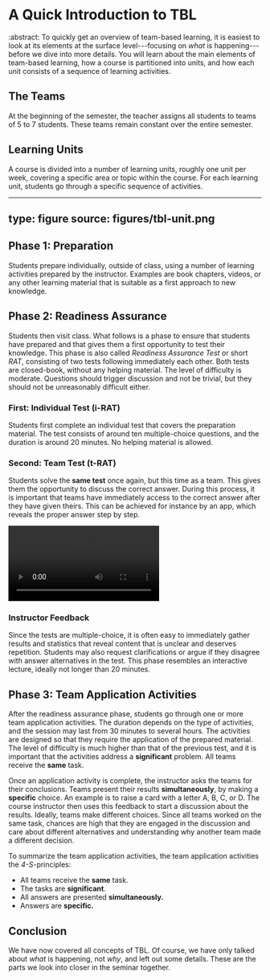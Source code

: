# A Quick Introduction to TBL

:abstract: To quickly get an overview of team-based learning, it is easiest to look at its elements at the surface level---focusing on _what_ is happening---before we dive into more details. You will learn about the main elements of team-based learning, how a course is partitioned into units, and how each unit consists of a sequence of learning activities.


## The Teams

At the beginning of the semester, the teacher assigns all students to teams of 5 to 7 students. These teams remain constant over the entire semester.

## Learning Units

A course is divided into a number of learning units, roughly one unit per week, covering a specific area or topic within the course. For each learning unit, students go through a specific sequence of activities.

---
type: figure
source: figures/tbl-unit.png
---

## Phase 1: Preparation

Students prepare individually, outside of class, using a number of learning activities prepared by the instructor. Examples are book chapters, videos, or any other learning material that is suitable as a first approach to new knowledge.


## Phase 2: Readiness Assurance

Students then visit class. What follows is a phase to ensure that students have prepared and that gives them a first opportunity to test their knowledge. This phase is also called *Readiness Assurance Test* or short *RAT*, consisting of two tests following immediately each other. Both tests are closed-book, without any helping material. The level of difficulty is moderate. Questions should trigger discussion and not be trivial, but they should not be unreasonably difficult either. 

### First: Individual Test (i-RAT)

Students first complete an individual test that covers the preparation material. The test consists of around ten multiple-choice questions, and the duration is around 20 minutes. No helping material is allowed.  

### Second: Team Test (t-RAT)

Students solve the **same test** once again, but this time as a team. This gives them the opportunity to discuss the correct answer.
During this process, it is important that teams have immediately access to the correct answer after they have given theirs.
This can be achieved for instance by an app, which reveals the proper answer step by step.

<video  class="figure-img img-fluid rounded" controls>
	<source src="figures/solve.mp4" type="video/mp4">
	Your browser does not support the video tag. The video shows a student revealing the proper answer of a question with the Nøtteknekker app.
</video>


### Instructor Feedback

Since the tests are multiple-choice, it is often easy to immediately gather results and statistics that reveal content that is unclear and deserves repetition.
Students may also request clarifications or argue if they disagree with answer alternatives in the test. 
This phase resembles an interactive lecture, ideally not longer than 20 minutes. 

## Phase 3: Team Application Activities

After the readiness assurance phase, students go through one or more team application activities. The duration depends on the type of activities, and the session may last from 30 minutes to several hours. The activities are designed so that they require the application of the prepared material. The level of difficulty is much higher than that of the previous test, and it is important that the activities address a **significant** problem. All teams receive the **same** task.

Once an application activity is complete, the instructor asks the teams for their conclusions. Teams present their results **simultaneously**, by making a **specific** choice. An example is to raise a card with a letter A, B, C, or D. The course instructor then uses this feedback to start a discussion about the results. Ideally, teams make different choices. Since all teams worked on the same task, chances are high that they are engaged in the discussion and care about different alternatives and understanding why another team made a different decision. 

To summarize the team application activities, the team application activities the *4-S*-principles:

* All teams receive the **same** task.
* The tasks are **significant**.
* All answers are presented **simultaneously.**
* Answers are **specific.**

## Conclusion

We have now covered all concepts of TBL. Of course, we have only talked about *what* is happening, not *why*, and left out some details. 
These are the parts we look into closer in the seminar together.